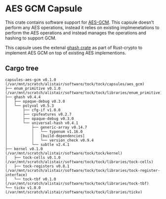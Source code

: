 AES GCM Capsule
===============

This crate contains software support for
[AES-GCM](https://en.wikipedia.org/wiki/AES-GCM-SIV).
This capsule doesn't perform any AES operations, instead it relies on
existing implmenetations to perform the AES operations and instead manages
the operations and hashing to support GCM.

This capsule uses the extenal
[ghash crate](https://github.com/RustCrypto/universal-hashes/tree/master/ghash)
as part of Rust-crypto to implement AES GCM on top of existing AES
implementions.

## Cargo tree

```
capsules-aes-gcm v0.1.0 (/var/mnt/scratch/alistair/software/tock/tock/capsules/aes_gcm)
├── enum_primitive v0.1.0 (/var/mnt/scratch/alistair/software/tock/tock/libraries/enum_primitive)
├── ghash v0.4.4
│   ├── opaque-debug v0.3.0
│   └── polyval v0.5.3
│       ├── cfg-if v1.0.0
│       ├── cpufeatures v0.2.7
│       ├── opaque-debug v0.3.0
│       └── universal-hash v0.4.1
│           ├── generic-array v0.14.7
│           │   └── typenum v1.16.0
│           │   [build-dependencies]
│           │   └── version_check v0.9.4
│           └── subtle v2.4.1
├── kernel v0.1.0 (/var/mnt/scratch/alistair/software/tock/tock/kernel)
│   ├── tock-cells v0.1.0 (/var/mnt/scratch/alistair/software/tock/tock/libraries/tock-cells)
│   ├── tock-registers v0.8.1 (/var/mnt/scratch/alistair/software/tock/tock/libraries/tock-register-interface)
│   └── tock-tbf v0.1.0 (/var/mnt/scratch/alistair/software/tock/tock/libraries/tock-tbf)
└── tickv v1.0.0 (/var/mnt/scratch/alistair/software/tock/tock/libraries/tickv)
```